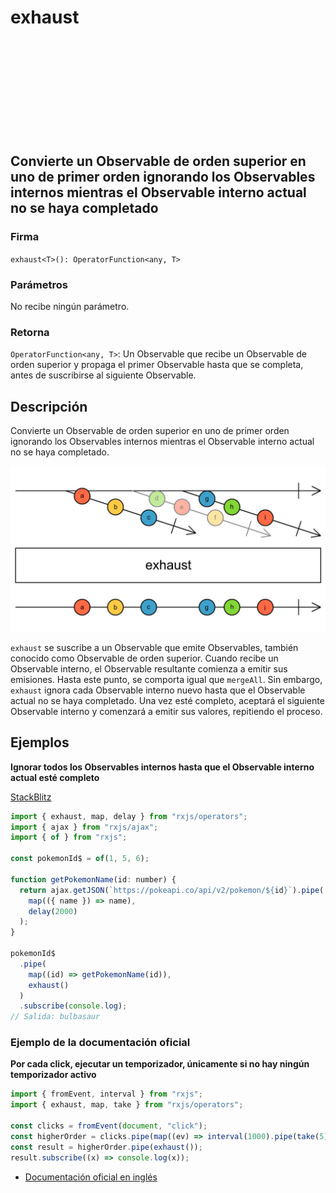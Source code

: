 <div class="page-heading">

# exhaust

<a target="_blank" href="https://github.com/ReactiveX/rxjs/blob/master/src/internal/operators/exhaust.ts">
<svg>
  <use xlink:href="/assets/icons/github.svg#github"></use>
</svg>
</a>
</div>

<h2 class="subtitle"> Convierte un Observable de orden superior en uno de primer orden ignorando los Observables internos mientras el Observable interno actual no se haya completado
</h2>

### Firma

`exhaust<T>(): OperatorFunction<any, T>`

### Parámetros

No recibe ningún parámetro.

### Retorna

`OperatorFunction<any, T>`: Un Observable que recibe un Observable de orden superior y propaga el primer Observable hasta que se completa, antes de suscribirse al siguiente Observable.

## Descripción

Convierte un Observable de orden superior en uno de primer orden ignorando los Observables internos mientras el Observable interno actual no se haya completado.

<img src="assets/images/marble-diagrams/join-creation/exhaust.png" alt="Diagrama de canicas del operador exhaust">

`exhaust` se suscribe a un Observable que emite Observables, también conocido como Observable de orden superior. Cuando recibe un Observable interno, el Observable resultante comienza a emitir sus emisiones. Hasta este punto, se comporta igual que `mergeAll`. Sin embargo, `exhaust` ignora cada Observable interno nuevo hasta que el Observable actual no se haya completado. Una vez esté completo, aceptará el siguiente Observable interno y comenzará a emitir sus valores, repitiendo el proceso.

## Ejemplos

**Ignorar todos los Observables internos hasta que el Observable interno actual esté completo**

<a target="_blank" href="https://stackblitz.com/edit/docu-rxjs-exhaust?file=index.ts">StackBlitz</a>

```javascript
import { exhaust, map, delay } from "rxjs/operators";
import { ajax } from "rxjs/ajax";
import { of } from "rxjs";

const pokemonId$ = of(1, 5, 6);

function getPokemonName(id: number) {
  return ajax.getJSON(`https://pokeapi.co/api/v2/pokemon/${id}`).pipe(
    map(({ name }) => name),
    delay(2000)
  );
}

pokemonId$
  .pipe(
    map((id) => getPokemonName(id)),
    exhaust()
  )
  .subscribe(console.log);
// Salida: bulbasaur
```

### Ejemplo de la documentación oficial

**Por cada click, ejecutar un temporizador, únicamente si no hay ningún temporizador activo**

```javascript
import { fromEvent, interval } from "rxjs";
import { exhaust, map, take } from "rxjs/operators";

const clicks = fromEvent(document, "click");
const higherOrder = clicks.pipe(map((ev) => interval(1000).pipe(take(5))));
const result = higherOrder.pipe(exhaust());
result.subscribe((x) => console.log(x));
```

- [Documentación oficial en inglés](https://rxjs-dev.firebaseapp.com/api/operators/exhaust)
